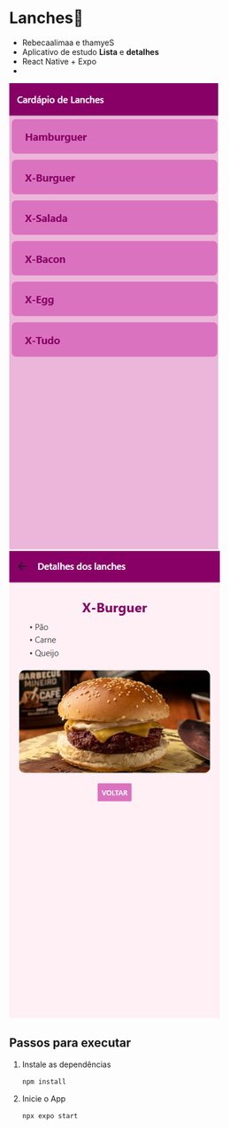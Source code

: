 # Lanches👋
- Rebecaalimaa e thamyeS
- Aplicativo de estudo **Lista** e **detalhes**
- React Native + Expo
- <br>
![ScreeShot](./assets/images/tela1.png)
![ScreeShot](./assets/images/tela2.png)
## Passos para executar

1. Instale as dependências

   ```bash
   npm install
   ```

2. Inicie o App

   ```bash
   npx expo start
   ```